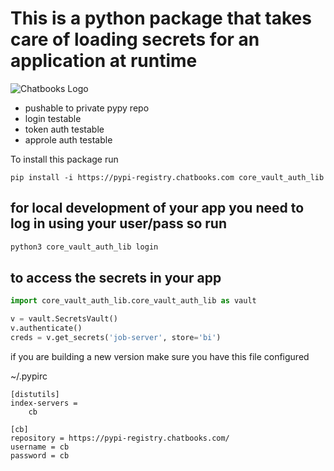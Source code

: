 # This is a python package that takes care of loading secrets for an application at runtime

![Chatbooks Logo](https://chtbks.cdn.prismic.io/chtbks/6253092e-e5ba-4a11-943c-50efa4970d5c_chatbooks-logo-plum.svg "logo")

* pushable to private pypy repo
* login testable
* token auth testable
* approle auth testable

To install this package run

`pip install -i https://pypi-registry.chatbooks.com core_vault_auth_lib`

## for local development of your app you need to log in using your user/pass so run 

```bash
python3 core_vault_auth_lib login
```

## to access the secrets in your app
```python
import core_vault_auth_lib.core_vault_auth_lib as vault

v = vault.SecretsVault()
v.authenticate()
creds = v.get_secrets('job-server', store='bi')


```

[packaging guide]: https://packaging.python.org
[distribution tutorial]: https://packaging.python.org/tutorials/packaging-projects/
[chatbooks repository]: https://pypi-registry.chatbooks.com/

if you are building a new version make sure you have this file configured 

~/.pypirc 
```
[distutils]
index-servers =
    cb

[cb]
repository = https://pypi-registry.chatbooks.com/
username = cb
password = cb

```


